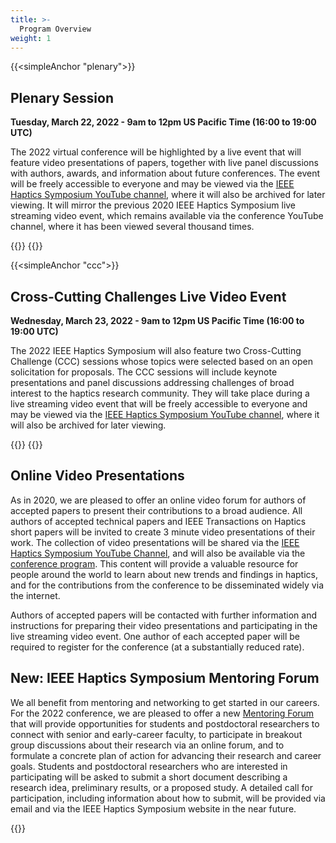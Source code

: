 ```yaml
---
title: >-
  Program Overview
weight: 1
---
```


{{<simpleAnchor "plenary">}}
## Plenary Session

**Tuesday, March 22, 2022 - 9am to 12pm US Pacific Time (16:00 to 19:00 UTC)**

The 2022 virtual conference will be highlighted by a live event that will feature video presentations of papers, together with live panel discussions with authors, awards, and information about future conferences.  The event will be freely accessible to everyone and may be viewed via the [IEEE Haptics Symposium YouTube channel](https://www.youtube.com/channel/UC1YjMwrg8Hk6uAtyWb62yAw), where it will also be archived for later viewing.  It will mirror the previous 2020 IEEE Haptics Symposium live streaming video event, which remains available via the conference YouTube channel, where it has been viewed several thousand times.  

{{<plenarySessionTable>}}
{{<simpleBR>}}

{{<simpleAnchor "ccc">}}
## Cross-Cutting Challenges Live Video Event

**Wednesday, March 23, 2022 - 9am to 12pm US Pacific Time (16:00 to 19:00 UTC)**

The 2022 IEEE Haptics Symposium will also feature two Cross-Cutting Challenge (CCC) sessions whose topics were selected based on an open solicitation for proposals.  The CCC sessions will include keynote presentations and panel discussions addressing challenges of broad interest to the haptics research community.  They will take place during a live streaming video event that will be freely accessible to everyone and may be viewed via the [IEEE Haptics Symposium YouTube channel](https://www.youtube.com/channel/UC1YjMwrg8Hk6uAtyWb62yAw), where it will also be archived for later viewing.

{{<cccSessionTable>}}
{{<simpleBR>}}

## Online Video Presentations

As in 2020, we are pleased to offer an online video forum for authors of accepted papers to present their contributions to a broad audience. All authors of accepted technical papers and IEEE Transactions on Haptics short papers will be invited to create 3 minute video presentations of their work.  The collection of video presentations will be shared via the [IEEE Haptics Symposium YouTube Channel](https://www.youtube.com/channel/UC1YjMwrg8Hk6uAtyWb62yAw), and will also be available via the [conference program](/program/VideoPresentations).  This content will provide a valuable resource for people around the world to learn about new trends and findings in haptics, and for the contributions from the conference to be disseminated widely via the internet.

Authors of accepted papers will be contacted with further information and instructions for preparing their video presentations and participating in the live streaming video event. One author of each accepted paper will be required to register for the conference (at a substantially reduced rate).  

## New: IEEE Haptics Symposium Mentoring Forum

We all benefit from mentoring and networking to get started in our careers. For the 2022 conference, we are pleased to offer a new [Mentoring Forum](/program/Mentoring-Forum) that will provide opportunities for students and postdoctoral researchers to connect with senior and early-career faculty, to participate in breakout group discussions about their research via an online forum, and to formulate a concrete plan of action for advancing their research and career goals.  Students and postdoctoral researchers who are interested in participating will be asked to submit a short document describing a research idea, preliminary results, or a proposed study.  A detailed call for participation, including information about how to submit, will be provided via email and via the IEEE Haptics Symposium website in the near future.

{{<simpleBR>}}